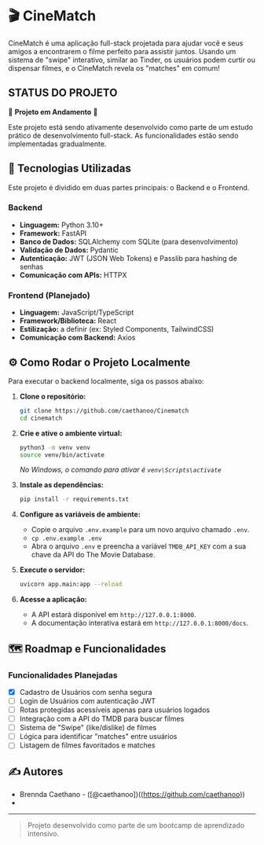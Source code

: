 # 🎬 CineMatch


CineMatch é uma aplicação full-stack projetada para ajudar você e seus amigos a encontrarem o filme perfeito para assistir juntos. Usando um sistema de "swipe" interativo, similar ao Tinder, os usuários podem curtir ou dispensar filmes, e o CineMatch revela os "matches" em comum!

##  STATUS DO PROJETO

🚧 **Projeto em Andamento** 🚧

Este projeto está sendo ativamente desenvolvido como parte de um estudo prático de desenvolvimento full-stack. As funcionalidades estão sendo implementadas gradualmente.

## 🚀 Tecnologias Utilizadas

Este projeto é dividido em duas partes principais: o Backend e o Frontend.

### Backend
- **Linguagem:** Python 3.10+
- **Framework:** FastAPI
- **Banco de Dados:** SQLAlchemy com SQLite (para desenvolvimento)
- **Validação de Dados:** Pydantic
- **Autenticação:** JWT (JSON Web Tokens) e Passlib para hashing de senhas
- **Comunicação com APIs:** HTTPX

### Frontend (Planejado)
- **Linguagem:** JavaScript/TypeScript
- **Framework/Biblioteca:** React
- **Estilização:** a definir (ex: Styled Components, TailwindCSS)
- **Comunicação com Backend:** Axios

## ⚙️ Como Rodar o Projeto Localmente

Para executar o backend localmente, siga os passos abaixo:

1.  **Clone o repositório:**
    ```bash
    git clone https://github.com/caethanoo/Cinematch
    cd cinematch
    ```

2.  **Crie e ative o ambiente virtual:**
    ```bash
    python3 -m venv venv
    source venv/bin/activate
    ```
    *No Windows, o comando para ativar é `venv\Scripts\activate`*

3.  **Instale as dependências:**
    ```bash
    pip install -r requirements.txt
    ```

4.  **Configure as variáveis de ambiente:**
    - Copie o arquivo `.env.example` para um novo arquivo chamado `.env`.
    - `cp .env.example .env`
    - Abra o arquivo `.env` e preencha a variável `TMDB_API_KEY` com a sua chave da API do The Movie Database.

5.  **Execute o servidor:**
    ```bash
    uvicorn app.main:app --reload
    ```

6.  **Acesse a aplicação:**
    - A API estará disponível em `http://127.0.0.1:8000`.
    - A documentação interativa estará em `http://127.0.0.1:8000/docs`.

## 🗺️ Roadmap e Funcionalidades

### Funcionalidades Planejadas
- [x] Cadastro de Usuários com senha segura
- [ ] Login de Usuários com autenticação JWT
- [ ] Rotas protegidas acessíveis apenas para usuários logados
- [ ] Integração com a API do TMDB para buscar filmes
- [ ] Sistema de "Swipe" (like/dislike) de filmes
- [ ] Lógica para identificar "matches" entre usuários
- [ ] Listagem de filmes favoritados e matches

## ✍️ Autores

- Brennda Caethano - ([@caethanoo])((https://github.com/caethanoo))
- 
---
> Projeto desenvolvido como parte de um bootcamp de aprendizado intensivo.